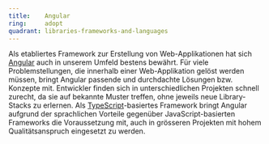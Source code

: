 ```yaml
---
title:    Angular  
ring:     adopt  
quadrant: libraries-frameworks-and-languages
---
```


Als etabliertes Framework zur Erstellung von Web-Applikationen hat sich [Angular][angular] auch in unserem Umfeld
bestens bewährt. Für viele Problemstellungen, die innerhalb einer Web-Applikation gelöst werden müssen, bringt Angular
passende und durchdachte Lösungen bzw. Konzepte mit. Entwickler finden sich in unterschiedlichen Projekten schnell
zurecht, da sie auf bekannte Muster treffen, ohne jeweils neue Library-Stacks zu erlernen. Als
[TypeScript][typescript]-basiertes Framework bringt Angular aufgrund der sprachlichen Vorteile gegenüber
JavaScript-basierten Frameworks die Voraussetzung mit, auch in grösseren Projekten mit hohem Qualitätsanspruch
eingesetzt zu werden.

[angular]: https://angular.io
[typescript]: /libraries-frameworks-and-languages/typescript

